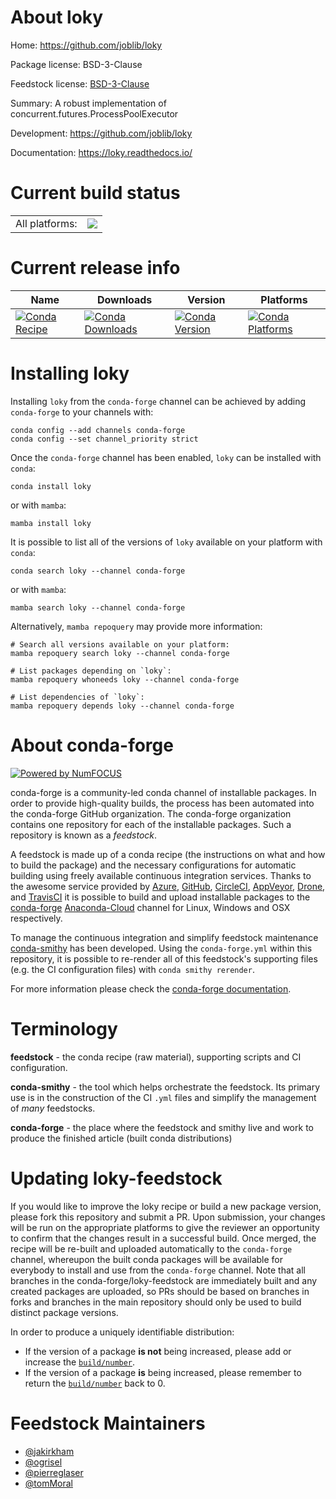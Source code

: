 About loky
==========

Home: https://github.com/joblib/loky

Package license: BSD-3-Clause

Feedstock license: [BSD-3-Clause](https://github.com/conda-forge/loky-feedstock/blob/main/LICENSE.txt)

Summary: A robust implementation of concurrent.futures.ProcessPoolExecutor

Development: https://github.com/joblib/loky

Documentation: https://loky.readthedocs.io/

Current build status
====================


<table><tr><td>All platforms:</td>
    <td>
      <a href="https://dev.azure.com/conda-forge/feedstock-builds/_build/latest?definitionId=4590&branchName=main">
        <img src="https://dev.azure.com/conda-forge/feedstock-builds/_apis/build/status/loky-feedstock?branchName=main">
      </a>
    </td>
  </tr>
</table>

Current release info
====================

| Name | Downloads | Version | Platforms |
| --- | --- | --- | --- |
| [![Conda Recipe](https://img.shields.io/badge/recipe-loky-green.svg)](https://anaconda.org/conda-forge/loky) | [![Conda Downloads](https://img.shields.io/conda/dn/conda-forge/loky.svg)](https://anaconda.org/conda-forge/loky) | [![Conda Version](https://img.shields.io/conda/vn/conda-forge/loky.svg)](https://anaconda.org/conda-forge/loky) | [![Conda Platforms](https://img.shields.io/conda/pn/conda-forge/loky.svg)](https://anaconda.org/conda-forge/loky) |

Installing loky
===============

Installing `loky` from the `conda-forge` channel can be achieved by adding `conda-forge` to your channels with:

```
conda config --add channels conda-forge
conda config --set channel_priority strict
```

Once the `conda-forge` channel has been enabled, `loky` can be installed with `conda`:

```
conda install loky
```

or with `mamba`:

```
mamba install loky
```

It is possible to list all of the versions of `loky` available on your platform with `conda`:

```
conda search loky --channel conda-forge
```

or with `mamba`:

```
mamba search loky --channel conda-forge
```

Alternatively, `mamba repoquery` may provide more information:

```
# Search all versions available on your platform:
mamba repoquery search loky --channel conda-forge

# List packages depending on `loky`:
mamba repoquery whoneeds loky --channel conda-forge

# List dependencies of `loky`:
mamba repoquery depends loky --channel conda-forge
```


About conda-forge
=================

[![Powered by
NumFOCUS](https://img.shields.io/badge/powered%20by-NumFOCUS-orange.svg?style=flat&colorA=E1523D&colorB=007D8A)](https://numfocus.org)

conda-forge is a community-led conda channel of installable packages.
In order to provide high-quality builds, the process has been automated into the
conda-forge GitHub organization. The conda-forge organization contains one repository
for each of the installable packages. Such a repository is known as a *feedstock*.

A feedstock is made up of a conda recipe (the instructions on what and how to build
the package) and the necessary configurations for automatic building using freely
available continuous integration services. Thanks to the awesome service provided by
[Azure](https://azure.microsoft.com/en-us/services/devops/), [GitHub](https://github.com/),
[CircleCI](https://circleci.com/), [AppVeyor](https://www.appveyor.com/),
[Drone](https://cloud.drone.io/welcome), and [TravisCI](https://travis-ci.com/)
it is possible to build and upload installable packages to the
[conda-forge](https://anaconda.org/conda-forge) [Anaconda-Cloud](https://anaconda.org/)
channel for Linux, Windows and OSX respectively.

To manage the continuous integration and simplify feedstock maintenance
[conda-smithy](https://github.com/conda-forge/conda-smithy) has been developed.
Using the ``conda-forge.yml`` within this repository, it is possible to re-render all of
this feedstock's supporting files (e.g. the CI configuration files) with ``conda smithy rerender``.

For more information please check the [conda-forge documentation](https://conda-forge.org/docs/).

Terminology
===========

**feedstock** - the conda recipe (raw material), supporting scripts and CI configuration.

**conda-smithy** - the tool which helps orchestrate the feedstock.
                   Its primary use is in the construction of the CI ``.yml`` files
                   and simplify the management of *many* feedstocks.

**conda-forge** - the place where the feedstock and smithy live and work to
                  produce the finished article (built conda distributions)


Updating loky-feedstock
=======================

If you would like to improve the loky recipe or build a new
package version, please fork this repository and submit a PR. Upon submission,
your changes will be run on the appropriate platforms to give the reviewer an
opportunity to confirm that the changes result in a successful build. Once
merged, the recipe will be re-built and uploaded automatically to the
`conda-forge` channel, whereupon the built conda packages will be available for
everybody to install and use from the `conda-forge` channel.
Note that all branches in the conda-forge/loky-feedstock are
immediately built and any created packages are uploaded, so PRs should be based
on branches in forks and branches in the main repository should only be used to
build distinct package versions.

In order to produce a uniquely identifiable distribution:
 * If the version of a package **is not** being increased, please add or increase
   the [``build/number``](https://docs.conda.io/projects/conda-build/en/latest/resources/define-metadata.html#build-number-and-string).
 * If the version of a package **is** being increased, please remember to return
   the [``build/number``](https://docs.conda.io/projects/conda-build/en/latest/resources/define-metadata.html#build-number-and-string)
   back to 0.

Feedstock Maintainers
=====================

* [@jakirkham](https://github.com/jakirkham/)
* [@ogrisel](https://github.com/ogrisel/)
* [@pierreglaser](https://github.com/pierreglaser/)
* [@tomMoral](https://github.com/tomMoral/)

